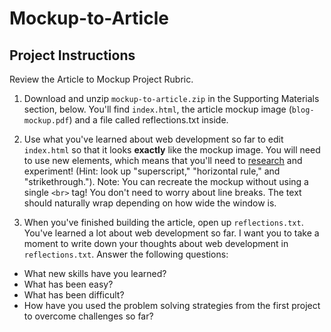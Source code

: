 # Mockup-to-Article
## Project Instructions
Review the Article to Mockup Project Rubric.

1. Download and unzip `mockup-to-article.zip` in the Supporting Materials section, below. You'll find `index.html`, the article mockup image (`blog-mockup.pdf`) and a file called reflections.txt inside.

2. Use what you've learned about web development so far to edit `index.html` so that it looks <strong>exactly</strong> like the mockup image. You will need to use new elements, which means that you'll need to [research](https://developer.mozilla.org/en-US/docs/Web/HTML/Element) and experiment! (Hint: look up "superscript," "horizontal rule," and "strikethrough."). Note: You can recreate the mockup without using a single `<br>` tag! You don't need to worry about line breaks. The text should naturally wrap depending on how wide the window is.

3. When you've finished building the article, open up `reflections.txt`. You've learned a lot about web development so far. I want you to take a moment to write down your thoughts about web development in `reflections.txt`. Answer the following questions:
- What new skills have you learned?
- What has been easy?
- What has been difficult?
- How have you used the problem solving strategies from the first project to overcome challenges so far?

